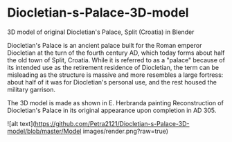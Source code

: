 # Diocletian-s-Palace-3D-model
3D model of original Diocletian's Palace, Split (Croatia) in Blender

Diocletian's Palace is an ancient palace built for the Roman emperor Diocletian at the turn of the fourth century AD, which today forms about half the old town of Split, Croatia. While it is referred to as a "palace" because of its intended use as the retirement residence of Diocletian, the term can be misleading as the structure is massive and more resembles a large fortress: about half of it was for Diocletian's personal use, and the rest housed the military garrison.

The 3D model is made as shown in E. Herbranda painting Reconstruction of Diocletian's Palace in its original appearance upon completion in AD 305.

![alt text](https://github.com/Petra2121/Diocletian-s-Palace-3D-model/blob/master/Model images/render.png?raw=true)
